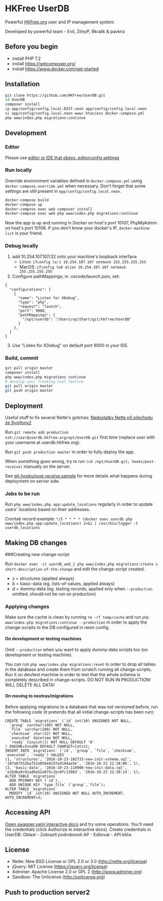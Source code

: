 # HKFree UserDB
Powerful [HKFree.org](http://www.hkfree.org) user and IP management system

Developed by powerful team - Evil, ZitnyP, Bkralik & pavkriz

## Before you begin
 - install PHP 7.2
 - install https://getcomposer.org/
 - install https://www.docker.com/get-started

## Installation

```bash
git clone https://github.com/HKFree/UserDB.git
cd UserDB
composer install
cp app/config/config.local.DIST.neon app/config/config.local.neon
vi app/config/config.local.neon www/.htaccess docker-compose.yml
php www/index.php migrations:continue
```

## Development

### Editor

Please use [editor or IDE that obeys .editorconfig settings](http://editorconfig.org/#download)

### Run locally

Override environment variables defined in `docker-compose.yml` using `docker-compose.override.yml` when necessary. Don't forget that some settings are still present in `app/config/config.local.neon`.

```bash
docker-compose build
docker-compose up
docker-compose exec web composer install
docker-compose exec web php www/index.php migrations:continue
```

Now the app is up and running in Docker on host's port 10107, PhpMyAdmin on host's port 10108.
If you don't know your docker's IP, `docker-machine list` is your friend.

### Debug locally

1. add 10.254.107.107/32 onto your machine's loopback interface
   - Linux: `ifconfig lo:1 10.254.107.107 netmask 255.255.255.255`
   - MacOS: `ifconfig lo0 alias 10.254.107.107 netmask 255.255.255.255`
2. Configure pathMappings; in .vscode/launch.json, set:
```
{
  "configurations": [
    {
      "name": "Listen for XDebug",
      "type": "php",
      "request": "launch",
      "port": 9000,
      "pathMappings": {
        "/opt/userdb": "/Users/vpithart/git/hkfree/UserDB"
      }
    },
  ]
}
```
3. Use "Listen for XDebug" on default port 9000 in your IDE.


### Build, commit

```bash
git pull origin master
composer install
php www/index.php migrations continue
# develop your freaking cool feature
git pull origin master
git push origin master
```


## Deployment

Useful stuff to fix several Nette's gotchas: [Nedostatky Nette při přechodu ze Symfony2](https://quip.com/1DAjAVxx9gZ8)

Run `git remote add production ssh://user@userdb.hkfree.org/opt/UserDB.git` first time (replace user with your username at userdb.hkfree.org).

Run `git push production master` in order to fully deploy the app.

When something goes wrong, try to run `(cd /opt/UserDB.git; hooks/post-receive)` manually on the server.

See [git-hooks/post-receive.sample](git-hooks/post-receive.sample) for more details what happens during deployment on server side.

### Jobs to be run

Run `php www/index.php app:update_locations` regularly in order to update users' locations based on their addresses.

Crontab record example: `*/5 * * * * (docker exec userdb php www/index.php app:update_locations) 2>&1 | /usr/bin/logger -t userdb_locations`

## Making DB changes

###Creating new change-script

Run
`docker exec -it userdb_web_1 php www/index.php migrations:create s short-description-of-the-change`
and edit the change-script created.

- s = structures (applied always)
- b = basic-data (eg. lists-of-values, applied always)
- d = dummy-data (eg. testing records, applied only when `--production` omitted, should not be run on production)

### Applying changes

Make sure the cache is clean by running `rm -rf temp/cache` and run
`php www/index.php migrations:continue --production`
in order to apply the change-scripts to the DB configured in neon config.

#### On development or testing machines

Omit `--production` when you want to apply dummy-data scripts too (on development or testing machine).

You can run `php www/index.php migrations:reset` in order to drop all tables in the database and create them from scratch running all
 change-scripts. Run it on dev/test machine in order to test that the whole schema is completely described in change-scripts. DO NOT RUN IN PRODUCTION! WILL DELETE ALL DATA!

#### On moving to nextras/migrations

Before applying migrations to a database that was not versioned before, run the following code (it pretends that all initial change-scripts has been run):
```
CREATE TABLE `migrations` (`id` int(10) UNSIGNED NOT NULL,
  `group` varchar(100) NOT NULL,
  `file` varchar(100) NOT NULL,
  `checksum` char(32) NOT NULL,
  `executed` datetime NOT NULL,
  `ready` tinyint(1) NOT NULL DEFAULT '0'
) ENGINE=InnoDB DEFAULT CHARSET=latin1;
INSERT INTO `migrations` (`id`, `group`, `file`, `checksum`, `executed`, `ready`) VALUES
(1, 'structures', '2016-10-23-102733-new-init-schema.sql', '107a87552ba751e059e8197a4194ae5e', '2016-10-23 22:38:06', 1),
(2, 'basic-data', '2016-10-23-110900-new-init-data.sql', 'e26dba9c81ad0a52e875c1bc0fc13863', '2016-10-23 22:38:14', 1);
ALTER TABLE `migrations`
  ADD PRIMARY KEY (`id`),
  ADD UNIQUE KEY `type_file` (`group`,`file`);
ALTER TABLE `migrations`
  MODIFY `id` int(10) UNSIGNED NOT NULL AUTO_INCREMENT, AUTO_INCREMENT=3;
```

## Accessing API

[Open swagger.yaml interactive docs](http://petstore.swagger.io/?url=https://raw.githubusercontent.com/HKFree/UserDB/master/swagger.yaml) and try some operations.
You'll need the credentials (click Authorize in interactive docs). Create credentials in UserDB: Oblast - Zobrazit podrobnosti AP - Editovat - API klíče.

## License

- Nette: New BSD License or GPL 2.0 or 3.0 (http://nette.org/license)
- jQuery: MIT License (https://jquery.org/license)
- Adminer: Apache License 2.0 or GPL 2 (http://www.adminer.org)
- Sandbox: The Unlicense (http://unlicense.org)

## Push to production server2
